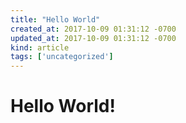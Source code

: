 ```yaml
---
title: "Hello World"
created_at: 2017-10-09 01:31:12 -0700
updated_at: 2017-10-09 01:31:12 -0700
kind: article
tags: ['uncategorized']
---
```


# Hello World!
